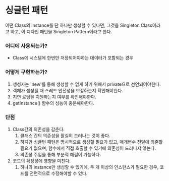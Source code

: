 # 싱글턴 패턴
어떤 Class의 Instance를 단 하나만 생성할 수 있다면, 그것을 Singleton Class이라고 하고, 이 디자인 패턴을 Singleton Pattern이라고 한다.

### 어디에 사용되는가?
  * Class에 시스템에 한번만 저장되어야하는 데이터가 포함되는 경우

### 어떻게 구현하는가?
  1. 생성자는 'new'를 통해 생성할 수 없게 하기 위해서 private으로 선언되어야한다.
  2. 객체가 생성될 때 스레드 안전성을 보장하는지 확인해야한다.
  3. 지연 로딩을 지원하는지 여부를 확인해야한다.
  4. getInstance() 함수의 성능이 충분해야한다.

### 단점
  1. Class간의 의존성을 감춘다.
     1. 클래스 간의 의존성을 활실히 드러나는 것이 좋다. 
     2. 하지만 싱글턴 패턴은 명시적으로 생성할 필요가 없고,  매개변수 전달에 의존할 필요가 없으며, 함수에서 직접 호출할 수 있기에 의존성이 드러나지 않는다.
     3. 의존성 주입을 통해 부분적 해결이 가능하다.
  2. 코드의 확장성에 영향을 미친다.
     1. 하나의 instance만 생성할 수 있기에, 두 개 이상의 인스턴스가 필요한 경우, 코드를 전면적으로 수정해야할 수 있다.